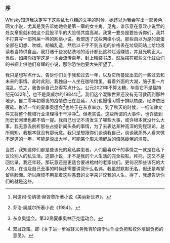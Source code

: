 ### 序
​Whisky知道我决定写下这些乱七八糟的文字的时候，她还以为我会写出一部黄色网文小说，尤其是我告诉她她会是第一章的女主角。见鬼，谁乐意在意淫小说里的处女章里就和她这个屁股平平的大脸怪共度高潮。我第一要务是要告诉你们，我并不打算写一部狗屎一样的网络小说。我恨透了这些网络小说。那些自以为是的混蛋全部在幻想、吹嘘，胡编乱造，然后以千字不到五毛的价格丢在垃圾网站上给垃圾读者当特供食品。我打赌干些发帖洗地的活计都比这种烂活赚钱，并且光明正大。当然，如果你指望这是一本会流传百年，封上精装书皮，然后摆在那些文化蛀虫们的书橱上供他们夸耀的小说，那你恐怕也要大失所望了。

​我只是想写点什么，告诉你们关于我和过去一年，以及它所蔓延出去的一些过去和未来的事情。此时此刻，我独自一人坐在咖啡馆里，看着外面的大湖，脑子里一片混乱。总之，我告诉自己总得写点什么。公元2021年不算太糟，毕竟它不是福特纪元632年[^1]，也不是奥威尔的1984年[^2]。我们这个混账世界还没有无可救药到那种地步。自二零年初爆发的疫情依旧在蔓延，人们也慢慢习惯于排队核酸。经济依旧疲软。推迟一年的夏季奥运会[^3]也终于在东京举办，到了秋天的时候，一纸法律文件又将整个教培行业清理得干干净净[^4]。但老实说，这些所谓的大事件，也许放到历史长河里也都不值一提。我自己也记不清发生了哪些大事，或许根本就没什么大事。我无意去剖析那些占据新闻头条的事情，为了去表达某种高深的狗屁理论，总所周知，我根本就没有那玩意。我只是想跟你们谈谈我自己，谈谈我那外人看来微不足道的一年，可能是滚出大学，可能某个周末酒醒后的倍感疲倦的清晨。

​当然，我知道你们都是些该死的窥私癖患者。人们最喜欢干的事情之一就是在私下议论别人的私生活。这部小说，才不是我的个人生活的完全投影。拜托，这又不是回忆录，我还年轻，那玩意还是更适合要进棺材的老家伙们。更何况那些该死的大人物，在谈及自己丑事的时候还需要讲究什么名讳。我虽然默默无名，但还是希望留些脸面。所以麻烦不用拿着这些愚蠢的文字来非议我的人生。得了，我想告诉你们的就是这些。

[^1]:阿道司·伦纳德·赫胥黎所著小说《美丽新世界》。
[^2]:乔治·奥威尔所著小说《1984》。
[^3]:东京奥运会。第32届夏季奥林匹克运动会。
[^4]:双减政策。即《关于进一步减轻义务教育阶段学生作业负担和校外培训负担的意见》。
